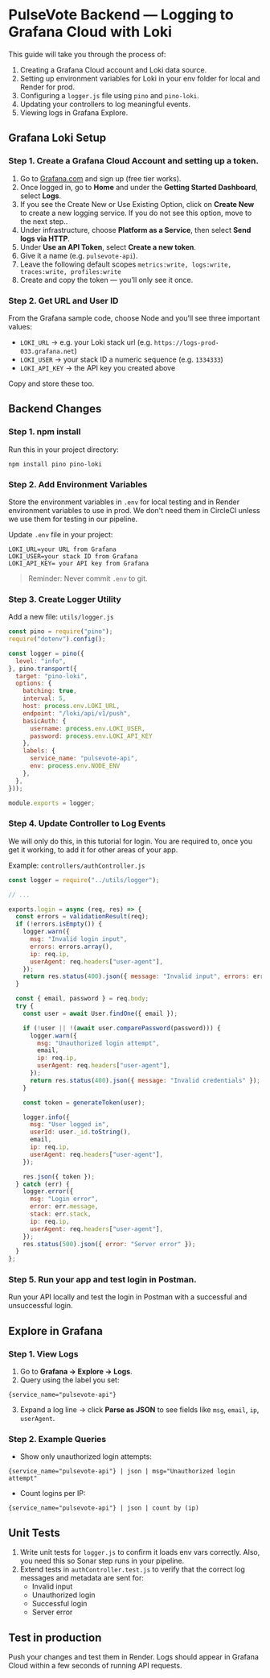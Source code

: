 # PulseVote Backend — Logging to Grafana Cloud with Loki

This guide will take you through the process of:

1. Creating a Grafana Cloud account and Loki data source.
2. Setting up environment variables for Loki in your env folder for local and Render for prod.
3. Configuring a `logger.js` file using `pino` and `pino-loki`.
4. Updating your controllers to log meaningful events.
5. Viewing logs in Grafana Explore.

## Grafana Loki Setup

### Step 1. Create a Grafana Cloud Account and setting up a token.

1. Go to [Grafana.com](https://grafana.com) and sign up (free tier works).
2. Once logged in, go to **Home** and under the **Getting Started Dashboard**, select **Logs**.
3. If you see the Create New or Use Existing Option, click on **Create New** to create a new logging service. If you do not see this option, move to the next step..
4. Under infrastructure, choose **Platform as a Service**, then select **Send logs via HTTP**.
5. Under **Use an API Token**, select **Create a new token**.
6. Give it a name (e.g. `pulsevote-api`).
7. Leave the following default scopes `metrics:write, logs:write, traces:write, profiles:write`
8. Create and copy the token — you’ll only see it once.

### Step 2. Get URL and User ID

From the Grafana sample code, choose Node and you’ll see three important values:

- `LOKI_URL` → e.g. your Loki stack url (e.g. `https://logs-prod-033.grafana.net`)
- `LOKI_USER` → your stack ID a numeric sequence (e.g. `1334333`)
- `LOKI_API_KEY` → the API key you created above

Copy and store these too.

## Backend Changes
### Step 1. npm install

Run this in your project directory:
```
npm install pino pino-loki
```
### Step 2. Add Environment Variables

Store the environment variables in `.env` for local testing and in Render environment variables to use in prod. We don't need them in CircleCI unless we use them for testing in our pipeline.

Update `.env` file in your project:

```env
LOKI_URL=your URL from Grafana
LOKI_USER=your stack ID from Grafana
LOKI_API_KEY= your API key from Grafana
```
> Reminder: Never commit `.env` to git.

### Step 3. Create Logger Utility

Add a new file: `utils/logger.js`

```js
const pino = require("pino");
require("dotenv").config();

const logger = pino({
  level: "info",
}, pino.transport({
  target: "pino-loki",
  options: {
    batching: true,
    interval: 5,
    host: process.env.LOKI_URL,
    endpoint: "/loki/api/v1/push",
    basicAuth: {
      username: process.env.LOKI_USER,
      password: process.env.LOKI_API_KEY
    },
    labels: {
      service_name: "pulsevote-api",
      env: process.env.NODE_ENV
    },
  },
}));

module.exports = logger;
```

### Step 4. Update Controller to Log Events

We will only do this, in this tutorial for login. You are required to, once you get it working, to add it for other areas of your app.

Example: `controllers/authController.js`

```js
const logger = require("../utils/logger");

// ...

exports.login = async (req, res) => {
  const errors = validationResult(req);
  if (!errors.isEmpty()) {
    logger.warn({
      msg: "Invalid login input",
      errors: errors.array(),
      ip: req.ip,
      userAgent: req.headers["user-agent"],
    });
    return res.status(400).json({ message: "Invalid input", errors: errors.array() });
  }

  const { email, password } = req.body;
  try {
    const user = await User.findOne({ email });

    if (!user || !(await user.comparePassword(password))) {
      logger.warn({
        msg: "Unauthorized login attempt",
        email,
        ip: req.ip,
        userAgent: req.headers["user-agent"],
      });
      return res.status(400).json({ message: "Invalid credentials" });
    }

    const token = generateToken(user);

    logger.info({
      msg: "User logged in",
      userId: user._id.toString(),
      email,
      ip: req.ip,
      userAgent: req.headers["user-agent"],
    });

    res.json({ token });
  } catch (err) {
    logger.error({
      msg: "Login error",
      error: err.message,
      stack: err.stack,
      ip: req.ip,
      userAgent: req.headers["user-agent"],
    });
    res.status(500).json({ error: "Server error" });
  }
};
```

### Step 5. Run your app and test login in Postman.
Run your API locally and test the login in Postman with a successful and unsuccessful login. 

## Explore in Grafana 
### Step 1. View Logs
1. Go to **Grafana → Explore → Logs**.
2. Query using the label you set:

```logql
{service_name="pulsevote-api"}
```

3. Expand a log line → click **Parse as JSON** to see fields like `msg`, `email`, `ip`, `userAgent`.

### Step 2. Example Queries

- Show only unauthorized login attempts:

```logql
{service_name="pulsevote-api"} | json | msg="Unauthorized login attempt"
```

- Count logins per IP:

```logql
{service_name="pulsevote-api"} | json | count by (ip)
```

## Unit Tests
1. Write unit tests for `logger.js` to confirm it loads env vars correctly. Also, you need this so Sonar step runs in your pipeline.
2. Extend tests in `authController.test.js` to verify that the correct log messages and metadata are sent for:
   - Invalid input
   - Unauthorized login
   - Successful login
   - Server error

## Test in production
Push your changes and test them in Render. Logs should appear in Grafana Cloud within a few seconds of running API requests.